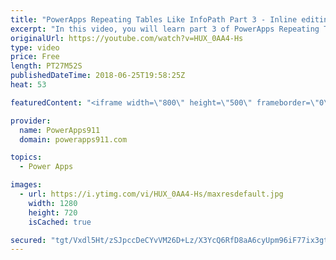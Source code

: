 ```yaml
---
title: "PowerApps Repeating Tables Like InfoPath Part 3 - Inline editing"
excerpt: "In this video, you will learn part 3 of PowerApps Repeating Tables like InfoPath. This time around we cover the really advanced stuff with inline editing and making sure the users don't lose their changes. All of this done in the context of an expense report.  PowerApps Repeating Tables Part 1 https://www.youtube.com/watch?v=xgznk4XlPCo"
originalUrl: https://youtube.com/watch?v=HUX_0AA4-Hs
type: video
price: Free
length: PT27M52S
publishedDateTime: 2018-06-25T19:58:25Z
heat: 53

featuredContent: "<iframe width=\"800\" height=\"500\" frameborder=\"0\" src=\"https://www.youtube.com/embed/HUX_0AA4-Hs\" allow=\"accelerometer; autoplay; encrypted-media; gyroscope; picture-in-picture\" allowfullscreen></iframe>"

provider:
  name: PowerApps911
  domain: powerapps911.com

topics:
  - Power Apps

images:
  - url: https://i.ytimg.com/vi/HUX_0AA4-Hs/maxresdefault.jpg
    width: 1280
    height: 720
    isCached: true

secured: "tgt/Vxdl5Ht/zSJpccDeCYvVM26D+Lz/X3YcQ6RfD8aA6cyUpm96iF77ix3gtOayDQmK7KTqdGR1nS6wIAUdYvx0pHzpmVVyVPbs+/bzUVTcaoX9QsN2ScAskbN6Ru2JsP7jLeOifchD9Y1fDL8xn3WL/gGBbu/si6Au7NM8TU3IbP6dv0n76/v9MjDjTXStyMIJeCRNfiNiXh12PB3sRBHi0QQV0MGImw1YPBvJfehZ6f9EOsLDF0/mKMORYC79V5meBkDNHkSXT9FngtGjJoU2SREtg9o1vL82lgz3fjo5Y5xNdFlEsMbyule6L0PW5sjphRlIDHb45UiJGeE258godjqgAHCUyF16m/XHlk8I0Lk+58YWEjQ9PD4+l1ANxD2mgxbDN04Z3uMzLQ62S3W8WLK6mwXdaH6b0wOuNOg=;GTkHN+BAMJX7e7ugLW5y4w=="
---
```


